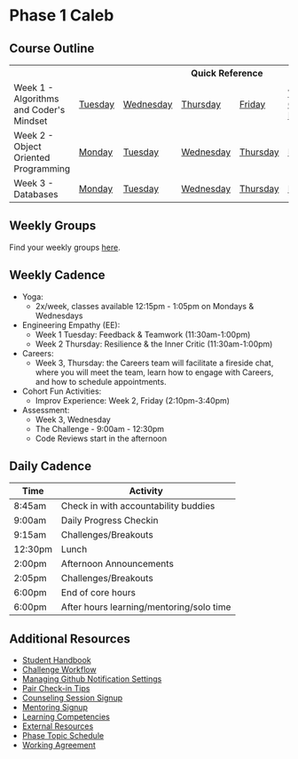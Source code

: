 # Phase 1 Caleb

## Course Outline

<table>
  <tr>
    <th></th>
    <th colspan="6">Quick Reference</th>
  </tr>

  <tr>
    <td>Week 1 - Algorithms and Coder's Mindset</td>
    <td><a href="./week-1/tuesday.md">Tuesday</a></a></td>
    <td><a href="./week-1/wednesday.md">Wednesday</a></td>
    <td><a href="./week-1/thursday.md">Thursday</a></td>
    <td><a href="./week-1/friday.md">Friday</a></td>
    <td><a href="./week-1/weekend-group.md">Weekend Group Project</a></td>
    <td><a href="./week-1/weekend.md">Weekend</a></td>
  </tr>

  <tr>
    <td>Week 2 - Object Oriented Programming</td>
    <td><a href="./week-2/monday.md">Monday</a></td>
    <td><a href="./week-2/tuesday.md">Tuesday</a></td>
    <td><a href="./week-2/wednesday.md">Wednesday</a></td>
    <td><a href="./week-2/thursday.md">Thursday</a></td>
    <td><a href="./week-2/friday.md">Friday</a></td>
    <td><a href="./week-2/weekend.md">Weekend</a></td>
  </tr>

  <tr>
    <td>Week 3 - Databases</td>
    <td><a href="./week-3/monday.md">Monday</a></td>
    <td><a href="./week-3/tuesday.md">Tuesday</a></td>
    <td><a href="./week-3/wednesday.md">Wednesday</a></td>
    <td><a href="./week-3/thursday.md">Thursday</a></td>
    <td><a href="./week-3/friday.md">Friday</a></td>
    <td><a href="./week-3/weekend.md">Weekend</a></td>
  </tr>
</table>

## Weekly Groups

Find your weekly groups [here](./resources/groups.md).

## Weekly Cadence

- Yoga:
  - 2x/week, classes available 12:15pm - 1:05pm on Mondays & Wednesdays
- Engineering Empathy (EE):
  - Week 1 Tuesday: Feedback & Teamwork (11:30am-1:00pm)
  - Week 2 Thursday: Resilience & the Inner Critic (11:30am-1:00pm)
- Careers:
  - Week 3, Thursday: the Careers team will facilitate a fireside chat, where you will meet the team, learn how to engage with Careers, and how to schedule appointments.
- Cohort Fun Activities:
  - Improv Experience: Week 2, Friday (2:10pm-3:40pm)
- Assessment:
  - Week 3, Wednesday
  - The Challenge - 9:00am - 12:30pm
  - Code Reviews start in the afternoon

## Daily Cadence

| Time    | Activity                                 |
| ------- | ---------------------------------------- |
| 8:45am  | Check in with accountability buddies     |
| 9:00am  | Daily Progress Checkin                   |
| 9:15am  | Challenges/Breakouts                     |
| 12:30pm | Lunch                                    |
| 2:00pm  | Afternoon Announcements                  |
| 2:05pm  | Challenges/Breakouts                     |
| 6:00pm  | End of core hours                        |
| 6:00pm  | After hours learning/mentoring/solo time |

## Additional Resources
- [Student Handbook](../../../student-handbook)
- [Challenge Workflow](resources/how_to_work_a_challenge.md)
- [Managing Github Notification Settings](resources/github-notification-settings.md)
- [Pair Check-in Tips](resources/pair-checkin-tips.md)
- [Counseling Session Signup](https://www.google.com/calendar/selfsched?sstoken=UU1IajlIME1VSmxWfGRlZmF1bHR8MjFkZGFmMWYyMGJiZWMzOTZjY2FmZjMyNWExNjllNjQ)
- [Mentoring Signup](http://mentoring.devbootcamp.com/)
- [Learning Competencies](resources/competencies.md)
- [External Resources](resources/resources.md)
- [Phase Topic Schedule](resources/schedule.md)
- [Working Agreement](resources/working-agreement.md)
